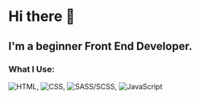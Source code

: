 # Hi there 👋

## I'm a beginner Front End Developer. 

### What I Use:
![HTML](https://camo.githubusercontent.com/f7cbfd1c8cdea2c8d51f0a718e1347188c46263a0d6e20874e0d7b459d2d31eb/68747470733a2f2f696d672e736869656c64732e696f2f62616467652f2d48544d4c2d626c61636b3f7374796c653d666c6174266c6f676f3d48544d4c35), ![CSS](https://camo.githubusercontent.com/29d20232ce4628e39184bde06e8092a410591e4d0bf04bde6b850479b696fd9b/68747470733a2f2f696d672e736869656c64732e696f2f62616467652f2d4353532d626c61636b3f7374796c653d666c6174266c6f676f3d43535333266c6f676f436f6c6f723d313537324236), ![SASS/SCSS](https://camo.githubusercontent.com/31e05f6acdf2d00812a14930a82c91d8b602ca2c992a73354ca3585563c5b717/68747470733a2f2f696d672e736869656c64732e696f2f62616467652f2d534153532f534353532d626c61636b3f7374796c653d666c6174266c6f676f3d53415353266c6f676f436f6c6f723d424634303830), ![JavaScript](https://camo.githubusercontent.com/1d38367abd8be1ee0ff7469abb02e76daa0fa8e009608e4f68107dd194aa0812/68747470733a2f2f696d672e736869656c64732e696f2f62616467652f2d4a6176615363726970742d626c61636b3f7374796c653d666c6174266c6f676f3d4a617661536372697074)

<!--
**tatianaKonovalova/tatianaKonovalova** is a ✨ _special_ ✨ repository because its `README.md` (this file) appears on your GitHub profile.

Here are some ideas to get you started:

- 🔭 I’m currently working on ...
- 🌱 I’m currently learning ...
- 👯 I’m looking to collaborate on ...
- 🤔 I’m looking for help with ...
- 💬 Ask me about ...
- 📫 How to reach me: ...
- 😄 Pronouns: ...
- ⚡ Fun fact: ...
-->
